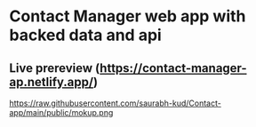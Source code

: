 # Contact Manager web app with backed data and api

## Live prereview (https://contact-manager-ap.netlify.app/)



https://raw.githubusercontent.com/saurabh-kud/Contact-app/main/public/mokup.png

